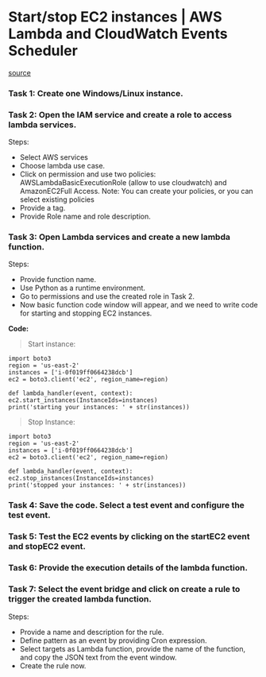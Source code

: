 # Start/stop EC2 instances | AWS Lambda and CloudWatch Events Scheduler

[source](https://youtu.be/kZOn46Us8WQ?si=Mzkl8EMW8YmSAyBc)

### Task 1: Create one Windows/Linux instance. 

### Task 2: Open the IAM service and create a role to access lambda services. 

Steps: 
- Select AWS services
- Choose lambda use case. 
- Click on permission and use two policies: AWSLambdaBasicExecutionRole (allow to use cloudwatch) and AmazonEC2Full Access. Note: You can create your policies, or you can select existing policies 
- Provide a tag. 
- Provide Role name and role description. 

### Task 3: Open Lambda services and create a new lambda function. 

Steps: 
- Provide function name. 
- Use Python as a runtime environment. 
- Go to permissions and use the created role in Task 2. 
- Now basic function code window will appear, and we need to write code for starting and stopping EC2 instances. 
 
**Code:**

> Start instance: 
```
import boto3 
region = 'us-east-2' 
instances = ['i-0f019ff0664238dcb'] 
ec2 = boto3.client('ec2', region_name=region) 

def lambda_handler(event, context): 
ec2.start_instances(InstanceIds=instances) 
print('starting your instances: ' + str(instances)) 
```
> Stop Instance: 
```
import boto3 
region = 'us-east-2' 
instances = ['i-0f019ff0664238dcb'] 
ec2 = boto3.client('ec2', region_name=region) 

def lambda_handler(event, context): 
ec2.stop_instances(InstanceIds=instances) 
print('stopped your instances: ' + str(instances)) 
```

### Task 4: Save the code. Select a test event and configure the test event. 

### Task 5: Test the EC2 events by clicking on the startEC2 event and stopEC2 event. 

### Task 6: Provide the execution details of the lambda function. 

### Task 7: Select the event bridge and click on create a rule to trigger the created lambda function. 

Steps: 
- Provide a name and description for the rule. 
- Define pattern as an event by providing Cron expression. 
- Select targets as Lambda function, provide the name of the function, and copy the JSON text from the event window. 
- Create the rule now.